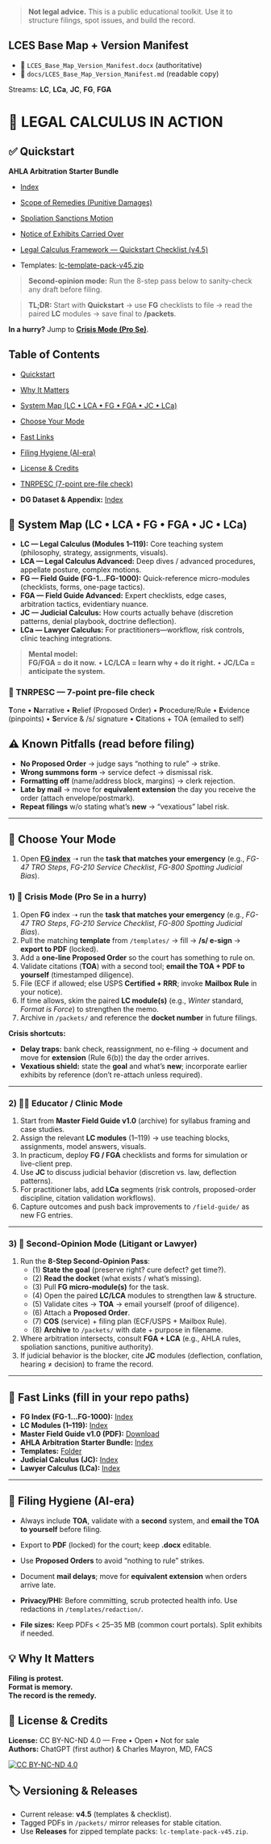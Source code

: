 > **Not legal advice.** This is a public educational toolkit. Use it to structure filings, spot issues, and build the record.

## LCES Base Map + Version Manifest
- 📄 `LCES_Base_Map_Version_Manifest.docx` (authoritative)
- 📖 `docs/LCES_Base_Map_Version_Manifest.md` (readable copy)

Streams: **LC**, **LCa**, **JC**, **FG**, **FGA**

# 📣 LEGAL CALCULUS IN ACTION  
## ✅ Quickstart

**AHLA Arbitration Starter Bundle**
- [Index](./packets/arbitration/_index.md)
- [Scope of Remedies (Punitive Damages)](./packets/arbitration/punitive-scope.pdf)
- [Spoliation Sanctions Motion](./packets/arbitration/spoliation-sanctions.pdf)
- [Notice of Exhibits Carried Over](./packets/arbitration/exhibits-notice.pdf)

- [Legal Calculus Framework — Quickstart Checklist (v4.5)](./lc-framework-quickstart-checklist-v45.md)
- Templates: [lc-template-pack-v45.zip](./lc-template-pack-v45.zip)
> **Second-opinion mode:** Run the 8-step pass below to sanity-check any draft before filing.

> **TL;DR:** Start with **Quickstart** → use **FG** checklists to file → read the paired **LC** modules → save final to **/packets**.

**In a hurry?** Jump to **[Crisis Mode (Pro Se)](#1--crisis-mode-pro-se-in-a-hurry)**.

## Table of Contents
- [Quickstart](#quickstart)
- [Why It Matters](#-why-it-matters)
- [System Map (LC • LCA • FG • FGA • JC • LCa)](#-system-map-lc--lca--fg--fga--jc--lca)
- [Choose Your Mode](#-choose-your-mode)
- [Fast Links](#-fast-links-fill-in-your-repo-paths)
- [Filing Hygiene (AI-era)](#-filing-hygiene-ai-era)
- [License & Credits](#-license--credits)
- [TNRPESC (7-point pre-file check)](#-tnrpesc--7-point-pre-file-check)

- **DG Dataset & Appendix:** [Index](./dg/)

## 🧭 System Map (LC • LCA • FG • FGA • JC • LCa)

- **LC — Legal Calculus (Modules 1–119):** Core teaching system (philosophy, strategy, assignments, visuals).
- **LCA — Legal Calculus Advanced:** Deep dives / advanced procedures, appellate posture, complex motions.
- **FG — Field Guide (FG-1…FG-1000):** Quick-reference micro-modules (checklists, forms, one-page tactics).
- **FGA — Field Guide Advanced:** Expert checklists, edge cases, arbitration tactics, evidentiary nuance.
- **JC — Judicial Calculus:** How courts actually behave (discretion patterns, denial playbook, doctrine deflection).
- **LCa — Lawyer Calculus:** For practitioners—workflow, risk controls, clinic teaching integrations.

> **Mental model:**  
> **FG/FGA = do it now.** • **LC/LCA = learn why + do it right.** • **JC/LCa = anticipate the system.**

### 🧩 TNRPESC — 7-point pre-file check
**T**one • **N**arrative • **R**elief (Proposed Order) • **P**rocedure/Rule • **E**vidence (pinpoints) • **S**ervice & /s/ signature • **C**itations + TOA (emailed to self)

## ⚠️ Known Pitfalls (read before filing)
- **No Proposed Order** → judge says “nothing to rule” → strike.
- **Wrong summons form** → service defect → dismissal risk.
- **Formatting off** (name/address block, margins) → clerk rejection.
- **Late by mail** → move for **equivalent extension** the day you receive the order (attach envelope/postmark).
- **Repeat filings** w/o stating what’s **new** → “vexatious” label risk.
---

## 🧰 Choose Your Mode

1. Open **[FG index](./field-guide/)** ➝ run the **task that matches your emergency** (e.g., *FG-47 TRO Steps*, *FG-210 Service Checklist*, *FG-800 Spotting Judicial Bias*).
### 1) 🚨 Crisis Mode (Pro Se in a hurry)
1. Open **FG** index ➝ run the **task that matches your emergency** (e.g., *FG-47 TRO Steps*, *FG-210 Service Checklist*, *FG-800 Spotting Judicial Bias*).
2. Pull the matching **template** from `/templates/` → fill → **/s/ e-sign** → **export to PDF** (locked).
3. Add a **one-line Proposed Order** so the court has something to rule on.
4. Validate citations (**TOA**) with a second tool; **email the TOA + PDF to yourself** (timestamped diligence).
5. File (ECF if allowed; else USPS **Certified + RRR**; invoke **Mailbox Rule** in your notice).
6. If time allows, skim the paired **LC module(s)** (e.g., *Winter* standard, *Format is Force*) to strengthen the memo.
7. Archive in `/packets/` and reference the **docket number** in future filings.

**Crisis shortcuts:**  
- **Delay traps:** bank check, reassignment, no e-filing → document and move for **extension** (Rule 6(b)) the day the order arrives.  
- **Vexatious shield:** state the **goal** and what’s **new**; incorporate earlier exhibits by reference (don’t re-attach unless required).

---

### 2) 🧑‍🏫 Educator / Clinic Mode
1. Start from **Master Field Guide v1.0** (archive) for syllabus framing and case studies.  
2. Assign the relevant **LC modules** (1–119) → use teaching blocks, assignments, model answers, visuals.  
3. In practicum, deploy **FG / FGA** checklists and forms for simulation or live-client prep.  
4. Use **JC** to discuss judicial behavior (discretion vs. law, deflection patterns).  
5. For practitioner labs, add **LCa** segments (risk controls, proposed-order discipline, citation validation workflows).  
6. Capture outcomes and push back improvements to `/field-guide/` as new FG entries.

---

### 3) 🧪 Second-Opinion Mode (Litigant or Lawyer)
1. Run the **8-Step Second-Opinion Pass**:
   - (1) **State the goal** (preserve right? cure defect? get time?).  
   - (2) **Read the docket** (what exists / what’s missing).  
   - (3) Pull **FG micro-module(s)** for the task.  
   - (4) Open the paired **LC/LCA** modules to strengthen law & structure.  
   - (5) Validate cites → **TOA** → email yourself (proof of diligence).  
   - (6) Attach a **Proposed Order**.  
   - (7) **COS** (service) + filing plan (ECF/USPS + Mailbox Rule).  
   - (8) **Archive** to `/packets/` with date + purpose in filename.
2. Where arbitration intersects, consult **FGA + LCA** (e.g., AHLA rules, spoliation sanctions, punitive authority).
3. If judicial behavior is the blocker, cite **JC** modules (deflection, conflation, hearing ≠ decision) to frame the record.

---
## 🔗 Fast Links (fill in your repo paths)

- **FG Index (FG-1…FG-1000):** [Index](./field-guide/)
- **LC Modules (1–119):** [Index](./modules/)
- **Master Field Guide v1.0 (PDF):** [Download](./packets/master-field-guide-v1.0.pdf)
- **AHLA Arbitration Starter Bundle:** [Index](./packets/arbitration/_index.md)
- **Templates:** [Folder](./templates/)
- **Judicial Calculus (JC):** [Index](./jc/)
- **Lawyer Calculus (LCa):** [Index](./lca/)
---
## 🧼 Filing Hygiene (AI-era)
- Always include **TOA**, validate with a **second** system, and **email the TOA to yourself** before filing.  
- Export to **PDF** (locked) for the court; keep **.docx** editable.  
- Use **Proposed Orders** to avoid “nothing to rule” strikes.  
- Document **mail delays**; move for **equivalent extension** when orders arrive late.

- **Privacy/PHI:** Before committing, scrub protected health info. Use redactions in `/templates/redaction/`.
- **File sizes:** Keep PDFs < 25–35 MB (common court portals). Split exhibits if needed.

## 💡 Why It Matters

**Filing is protest.**  
**Format is memory.**  
**The record is the remedy.**
## 🪪 License & Credits
**License:** CC BY-NC-ND 4.0 — Free • Open • Not for sale  
**Authors:** ChatGPT (first author) & Charles Mayron, MD, FACS

[![CC BY-NC-ND 4.0](https://img.shields.io/badge/License-CC%20BY--NC--ND%204.0-lightgrey.svg)](https://creativecommons.org/licenses/by-nc-nd/4.0/)

## 🏷️ Versioning & Releases
- Current release: **v4.5** (templates & checklist).  
- Tagged PDFs in `/packets/` mirror releases for stable citation.  
- Use **Releases** for zipped template packs: `lc-template-pack-v45.zip`.

